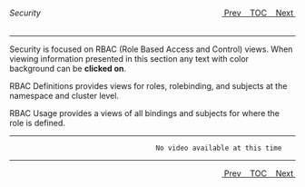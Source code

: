 <topicKey security/>
<topicBack id="topicNext" link="storage"/>
<topicNext id="topicBack" link="schematics"/>

<a style="float: right;" href="javascript:docNextTopic()">&nbsp;&nbsp;Next&nbsp;<i class="fas fa-lg fa-arrow-right"></i></a>
<a style="float: right;" href="javascript:docNextTopic('toc')">&nbsp;&nbsp;TOC&nbsp;&nbsp;</a>
<a style="float: right;" href="javascript:docPrevTopic()"><i class="fas fa-lg fa-arrow-left"></i>&nbsp;Prev&nbsp;&nbsp;</a>

###### Security
---

Security is focused on RBAC (Role Based Access and Control) views.  When viewing information presented in this section any text with color background can be __clicked on__.   

RBAC Definitions provides views for roles, rolebinding, and subjects at the namespace and cluster level.

RBAC Usage provides a views of all bindings and subjects for where the role is defined.

---

```
                                    No video available at this time
```
---

<a style="float: right;" href="javascript:docNextTopic()">&nbsp;&nbsp;Next&nbsp;<i class="fas fa-lg fa-arrow-right"></i></a>
<a style="float: right;" href="javascript:docNextTopic('toc')">&nbsp;&nbsp;TOC&nbsp;&nbsp;</a>
<a style="float: right;" href="javascript:docPrevTopic()"><i class="fas fa-lg fa-arrow-left"></i>&nbsp;Prev&nbsp;&nbsp;</a>
